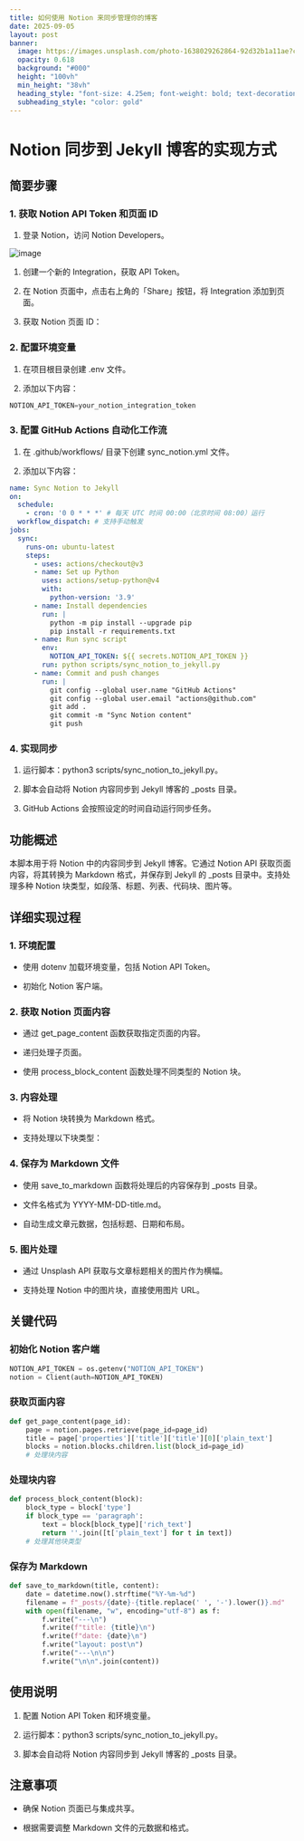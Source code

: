 ```yaml
---
title: 如何使用 Notion 来同步管理你的博客
date: 2025-09-05
layout: post
banner:
  image: https://images.unsplash.com/photo-1638029262864-92d32b1a11ae?crop=entropy&cs=tinysrgb&fit=max&fm=jpg&ixid=M3w2OTIwMzJ8MHwxfHJhbmRvbXx8fHx8fHx8fDE3NTcwODE5MjJ8&ixlib=rb-4.1.0&q=80&w=1080
  opacity: 0.618
  background: "#000"
  height: "100vh"
  min_height: "38vh"
  heading_style: "font-size: 4.25em; font-weight: bold; text-decoration: underline"
  subheading_style: "color: gold"
---
```


# Notion 同步到 Jekyll 博客的实现方式

## 简要步骤

### 1. 获取 Notion API Token 和页面 ID

1. 登录 Notion，访问 Notion Developers。

![image](https://prod-files-secure.s3.us-west-2.amazonaws.com/a7a0cc5a-89b9-4cda-8686-1fba0ca52f40/d19c1afe-dea5-4312-9333-786b0ba83054/image.png?X-Amz-Algorithm=AWS4-HMAC-SHA256&X-Amz-Content-Sha256=UNSIGNED-PAYLOAD&X-Amz-Credential=ASIAZI2LB4665EQGXQB2%2F20250905%2Fus-west-2%2Fs3%2Faws4_request&X-Amz-Date=20250905T141841Z&X-Amz-Expires=3600&X-Amz-Security-Token=IQoJb3JpZ2luX2VjEA4aCXVzLXdlc3QtMiJHMEUCIQCLZcGSlBshmdgvmP3tgfGo8jVaZSQjyzKmT75WLpf%2BogIgfSr6%2FJ3RVW9hm0%2FTuj6cvpSfQF8AOSsa3HqzMT0ncQAq%2FwMIdxAAGgw2Mzc0MjMxODM4MDUiDGRMpzvMlimJhI0deyrcA7%2BqroskG7VBdaQ4YnBfH8wL4W2oHjNtLhe9w%2FN2SDtj7Gcne0kM%2BVFpmqXIy9ZgngaAxuuVKnDYcrQydZ5%2FNZ900%2Br%2BSL1zEd%2F%2BUHp%2BgXWARy31ZhwrmJk7uSF6dDK2fsHZloIBTZZJTUMfFlz5bJ14g2I5QrzqB55FTivCK0xeBkywxgmJ19JaACSfQALTr60emKjaFeshrGbHGv1UkkoIFP8ozOBLXvbZ4B8HtNtca%2BsCo9qSL8eQy18epKGX5aNFBq1Faog3%2Fyn6CBkEka6TFiC%2FtvOUjIpQvfLc2iDhQIa36nuLdDsf8dwu3xVjAuypGCXoEYD%2F3wZ6k0DHOToa%2FzUy0Aru8MIZ%2FbPNZVikjjivJnI8828ReJdVUY5sBue25jMu4myHtySy6psEcO6d%2FhE0GXaktiS%2FpVlyaNDppWn1KJm09aXsukLCnk2cjlXJrZeDIvDh5l5SeYSUjybOhQoN1IiSiTKuVH5Q9DfdtPa%2FAUcu%2FfxWv2b1gMOU46ZYZbawpDem%2FPDkPxmQJlXvWXSDO7iBwWmGsF31ZGKZQAKPg1QINGyU%2FoMKHg3JlGkT8Lxhr70SdSRGZFRZ9p7410aeF844JMWs9T%2BeZxZb9EwV4PAVCDBgxtNdMN3P68UGOqUB7lJ%2FoqrdXECh5I7o60RDZ0UXYVMalKccNezxbu92i0C9M9HJ4UTFszGeYXTL8%2ByccW1Ug0kywUX2qoP4gDaqsQXMSVIbmXpedGtq2sgmznA%2BnaT2v8eQIWIaTeTESpH4pFPbGbpsEeNuurDb6ZH7sRZJ5BddBjAIfPVIKsW4JqmI%2FTA%2Fptn%2BXYE0T60eEy01a%2FxlJGiRHmukjzOz9MJPD7cNoNLU&X-Amz-Signature=d0da6c358aedb30707a42c42837ff64c7558ae47fee66bb740ccdab307c464e9&X-Amz-SignedHeaders=host&x-amz-checksum-mode=ENABLED&x-id=GetObject)

1. 创建一个新的 Integration，获取 API Token。

1. 在 Notion 页面中，点击右上角的「Share」按钮，将 Integration 添加到页面。

1. 获取 Notion 页面 ID：


### 2. 配置环境变量

1. 在项目根目录创建 .env 文件。

1. 添加以下内容：

```javascript
NOTION_API_TOKEN=your_notion_integration_token
```

### 3. 配置 GitHub Actions 自动化工作流

1. 在 .github/workflows/ 目录下创建 sync_notion.yml 文件。

1. 添加以下内容：

```yaml
name: Sync Notion to Jekyll
on:
  schedule:
    - cron: '0 0 * * *' # 每天 UTC 时间 00:00（北京时间 08:00）运行
  workflow_dispatch: # 支持手动触发
jobs:
  sync:
    runs-on: ubuntu-latest
    steps:
      - uses: actions/checkout@v3
      - name: Set up Python
        uses: actions/setup-python@v4
        with:
          python-version: '3.9'
      - name: Install dependencies
        run: |
          python -m pip install --upgrade pip
          pip install -r requirements.txt
      - name: Run sync script
        env:
          NOTION_API_TOKEN: ${{ secrets.NOTION_API_TOKEN }}
        run: python scripts/sync_notion_to_jekyll.py
      - name: Commit and push changes
        run: |
          git config --global user.name "GitHub Actions"
          git config --global user.email "actions@github.com"
          git add .
          git commit -m "Sync Notion content"
          git push
```

### 4. 实现同步

1. 运行脚本：python3 scripts/sync_notion_to_jekyll.py。

1. 脚本会自动将 Notion 内容同步到 Jekyll 博客的 _posts 目录。

1. GitHub Actions 会按照设定的时间自动运行同步任务。

## 功能概述

本脚本用于将 Notion 中的内容同步到 Jekyll 博客。它通过 Notion API 获取页面内容，将其转换为 Markdown 格式，并保存到 Jekyll 的 _posts 目录中。支持处理多种 Notion 块类型，如段落、标题、列表、代码块、图片等。

## 详细实现过程

### 1. 环境配置

- 使用 dotenv 加载环境变量，包括 Notion API Token。

- 初始化 Notion 客户端。

### 2. 获取 Notion 页面内容

- 通过 get_page_content 函数获取指定页面的内容。

- 递归处理子页面。

- 使用 process_block_content 函数处理不同类型的 Notion 块。

### 3. 内容处理

- 将 Notion 块转换为 Markdown 格式。

- 支持处理以下块类型：


### 4. 保存为 Markdown 文件

- 使用 save_to_markdown 函数将处理后的内容保存到 _posts 目录。

- 文件名格式为 YYYY-MM-DD-title.md。

- 自动生成文章元数据，包括标题、日期和布局。

### 5. 图片处理

- 通过 Unsplash API 获取与文章标题相关的图片作为横幅。

- 支持处理 Notion 中的图片块，直接使用图片 URL。

## 关键代码

### 初始化 Notion 客户端

```python
NOTION_API_TOKEN = os.getenv("NOTION_API_TOKEN")
notion = Client(auth=NOTION_API_TOKEN)
```

### 获取页面内容

```python
def get_page_content(page_id):
    page = notion.pages.retrieve(page_id=page_id)
    title = page['properties']['title']['title'][0]['plain_text']
    blocks = notion.blocks.children.list(block_id=page_id)
    # 处理块内容
```

### 处理块内容

```python
def process_block_content(block):
    block_type = block['type']
    if block_type == 'paragraph':
        text = block[block_type]['rich_text']
        return ''.join([t['plain_text'] for t in text])
    # 处理其他块类型
```

### 保存为 Markdown

```python
def save_to_markdown(title, content):
    date = datetime.now().strftime("%Y-%m-%d")
    filename = f"_posts/{date}-{title.replace(' ', '-').lower()}.md"
    with open(filename, "w", encoding="utf-8") as f:
        f.write("---\n")
        f.write(f"title: {title}\n")
        f.write(f"date: {date}\n")
        f.write("layout: post\n")
        f.write("---\n\n")
        f.write("\n\n".join(content))
```

## 使用说明

1. 配置 Notion API Token 和环境变量。

1. 运行脚本：python3 scripts/sync_notion_to_jekyll.py。

1. 脚本会自动将 Notion 内容同步到 Jekyll 博客的 _posts 目录。

## 注意事项

- 确保 Notion 页面已与集成共享。

- 根据需要调整 Markdown 文件的元数据和格式。